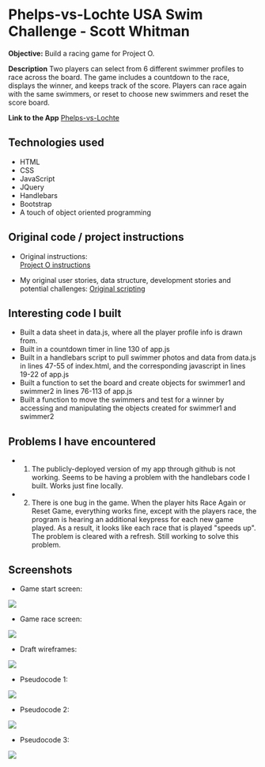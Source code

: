 # Phelps-vs-Lochte USA Swim Challenge - Scott Whitman

**Objective:** Build a racing game for Project O.

**Description** Two players can select from 6 different swimmer profiles to race across the board.  The game includes a countdown to the race, displays the winner, and keeps track of the score.  Players can race again with the same swimmers, or reset to choose new swimmers and reset the score board.

**Link to the App**  <a href="https://scottwwhitman.github.io/Phelps-vs-Lochte.github.io/">Phelps-vs-Lochte</a>


## Technologies used
* HTML   
* CSS  
* JavaScript
* JQuery
* Handlebars
* Bootstrap
* A touch of object oriented programming


## Original code / project instructions
* Original instructions:   
<a href="https://github.com/sf-wdi-31/project-0">Project O instructions</a>

* My original user stories, data structure, development stories and potential challenges:
<a href="https://github.com/scottwwhitman/oop-game-training">Original scripting</a>


## Interesting code I built
* Built a data sheet in data.js, where all the player profile info is drawn from.
* Built in a countdown timer in line 130 of app.js
* Built in a handlebars script to pull swimmer photos and data from data.js in lines 47-55 of index.html, and the corresponding javascript in lines 19-22 of app.js
* Built a function to set the board and create objects for swimmer1 and swimmer2 in lines 76-113 of app.js
* Built a function to move the swimmers and test for a winner by accessing and manipulating the objects created for swimmer1 and swimmer2


## Problems I have encountered
* 1) The publicly-deployed version of my app through github is not working.  Seems to be having a problem with the handlebars code I built. Works just fine locally.   

* 2) There is one bug in the game.  When the player hits Race Again or Reset Game, everything works fine, except with the players race, the program is hearing an additional keypress for each new game played.  As a result, it looks like each race that is played "speeds up".  The problem is cleared with a refresh.  Still working to solve this problem.


## Screenshots
* Game start screen:
<img src="assets/startscreen.png">

* Game race screen:
<img src="assets/racescreen.png">

* Draft wireframes:
<img src="assets/wireframe.JPG">

* Pseudocode 1:
<img src="assets/pseudocode1.JPG">

* Pseudocode 2:
<img src="assets/pseudocode2.JPG">

* Pseudocode 3:
<img src="assets/pseudocode3.JPG">
